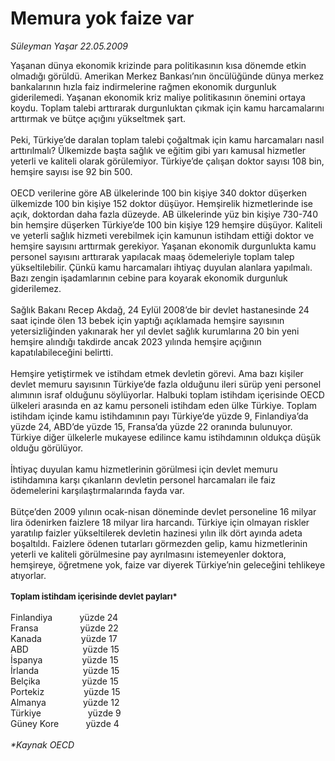 # Memura yok faize var

*Süleyman Yaşar 22.05.2009*

<div class="taraf_structure_2col_1zq">
<div class="margen_n">



 <p>Yaşanan dünya ekonomik krizinde para politikasının kısa dönemde etkin olmadığı görüldü. Amerikan Merkez Bankası’nın öncülüğünde dünya merkez bankalarının hızla faiz indirmelerine rağmen ekonomik durgunluk giderilemedi. Yaşanan ekonomik kriz maliye politikasının önemini ortaya koydu. Toplam talebi arttırarak durgunluktan çıkmak için kamu harcamalarını arttırmak ve bütçe açığını yükseltmek şart. <br/><br/>Peki, Türkiye’de daralan toplam talebi çoğaltmak için kamu harcamaları nasıl arttırılmalı? Ülkemizde başta sağlık ve eğitim gibi yarı kamusal hizmetler yeterli ve kaliteli olarak görülemiyor. Türkiye’de çalışan doktor sayısı 108 bin, hemşire sayısı ise 92 bin 500. <br/><br/>OECD verilerine göre AB ülkelerinde 100 bin kişiye 340 doktor düşerken ülkemizde 100 bin kişiye 152 doktor düşüyor. Hemşirelik hizmetlerinde ise açık, doktordan daha fazla düzeyde. AB ülkelerinde yüz bin kişiye 730-740 bin hemşire düşerken Türkiye’de 100 bin kişiye 129 hemşire düşüyor. Kaliteli ve yeterli sağlık hizmeti verebilmek için kamunun istihdam ettiği doktor ve hemşire sayısını arttırmak gerekiyor. Yaşanan ekonomik durgunlukta kamu personel sayısını arttırarak yapılacak maaş ödemeleriyle toplam talep yükseltilebilir. Çünkü kamu harcamaları ihtiyaç duyulan alanlara yapılmalı. Bazı zengin işadamlarının cebine para koyarak ekonomik durgunluk giderilemez. <br/><br/>Sağlık Bakanı Recep Akdağ, 24 Eylül 2008’de bir devlet hastanesinde 24 saat içinde ölen 13 bebek için yaptığı açıklamada hemşire sayısının yetersizliğinden yakınarak her yıl devlet sağlık kurumlarına 20 bin yeni hemşire alındığı takdirde ancak 2023 yılında hemşire açığının kapatılabileceğini belirtti. <br/><br/>Hemşire yetiştirmek ve istihdam etmek devletin görevi. Ama bazı kişiler devlet memuru sayısının Türkiye’de fazla olduğunu ileri sürüp yeni personel alımının israf olduğunu söylüyorlar. Halbuki toplam istihdam içerisinde OECD ülkeleri arasında en az kamu personeli istihdam eden ülke Türkiye. Toplam istihdam içinde kamu istihdamının payı Türkiye’de yüzde 9, Finlandiya’da yüzde 24, ABD’de yüzde 15, Fransa’da yüzde 22 oranında bulunuyor. Türkiye diğer ülkelerle mukayese edilince kamu istihdamının oldukça düşük olduğu görülüyor. <br/><br/>İhtiyaç duyulan kamu hizmetlerinin görülmesi için devlet memuru istihdamına karşı çıkanların devletin personel harcamaları ile faiz ödemelerini karşılaştırmalarında fayda var. <br/><br/>Bütçe’den 2009 yılının ocak-nisan döneminde devlet personeline 16 milyar lira ödenirken faizlere 18 milyar lira harcandı. Türkiye için olmayan riskler yaratılıp faizler yükseltilerek devletin hazinesi yılın ilk dört ayında adeta boşaltıldı. Faizlere ödenen tutarları görmezden gelip, kamu hizmetlerinin yeterli ve kaliteli görülmesine pay ayrılmasını istemeyenler doktora, hemşireye, öğretmene yok, faize var diyerek Türkiye’nin geleceğini tehlikeye atıyorlar. <b></b><b><br/><br/><font size="2">Toplam istihdam içerisinde devlet payları*</font></b> <br/><br/>Finlandiya           yüzde 24 <br/>Fransa                 yüzde 22 <br/>Kanada                yüzde 17 <br/>ABD                      yüzde 15 <br/>İspanya                yüzde 15 <br/>İrlanda                  yüzde 15 <br/>Belçika                 yüzde 15 <br/>Portekiz                yüzde 15 <br/>Almanya               yüzde 12 <br/>Türkiye                   yüzde 9 <br/>Güney Kore           yüzde 4<i> <br/><br/>*Kaynak OECD</i></p>

<br/>


<div id="taraf_not">
</div>

</div>


</div>
